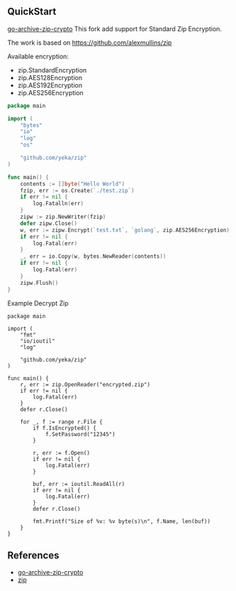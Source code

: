 ## QuickStart

[go-archive-zip-crypto](https://github.com/hillu/go-archive-zip-crypto) This fork add support for Standard Zip Encryption.

The work is based on https://github.com/alexmullins/zip

Available encryption:

- zip.StandardEncryption
- zip.AES128Encryption
- zip.AES192Encryption
- zip.AES256Encryption


```go
package main

import (
    "bytes"
    "io"
    "log"
    "os"

    "github.com/yeka/zip"
)

func main() {
    contents := []byte("Hello World")
    fzip, err := os.Create(`./test.zip`)
    if err != nil {
        log.Fatalln(err)
    }
    zipw := zip.NewWriter(fzip)
    defer zipw.Close()
    w, err := zipw.Encrypt(`test.txt`, `golang`, zip.AES256Encryption)
    if err != nil {
        log.Fatal(err)
    }
    _, err = io.Copy(w, bytes.NewReader(contents))
    if err != nil {
        log.Fatal(err)
    }
    zipw.Flush()
}
```
Example Decrypt Zip
```
package main

import (
    "fmt"
    "io/ioutil"
    "log"

    "github.com/yeka/zip"
)

func main() {
    r, err := zip.OpenReader("encrypted.zip")
    if err != nil {
        log.Fatal(err)
    }
    defer r.Close()

    for _, f := range r.File {
        if f.IsEncrypted() {
            f.SetPassword("12345")
        }

        r, err := f.Open()
        if err != nil {
            log.Fatal(err)
        }

        buf, err := ioutil.ReadAll(r)
        if err != nil {
            log.Fatal(err)
        }
        defer r.Close()

        fmt.Printf("Size of %v: %v byte(s)\n", f.Name, len(buf))
    }
}
```

## References

- [go-archive-zip-crypto](https://github.com/hillu/go-archive-zip-crypto)
- [zip](https://github.com/yeka/zip)
 